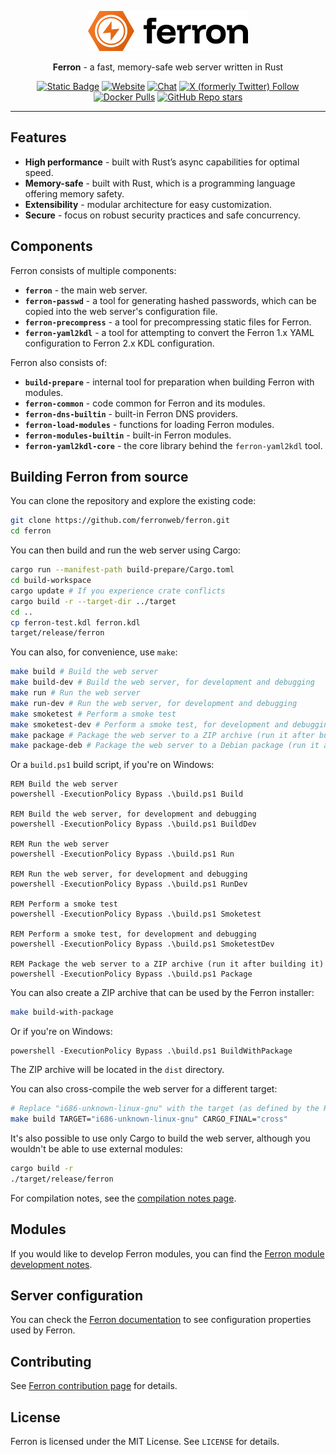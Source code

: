 <p align="center">
  <a href="https://ferron.sh" target="_blank">
    <picture>
      <source media="(prefers-color-scheme: dark)" srcset="wwwroot/img/logo-dark.png">
      <img alt="Ferron logo" src="wwwroot/img/logo.png" width="256">
    </picture>
  </a>
</p>
<p align="center">
  <b>Ferron</b> - a fast, memory-safe web server written in Rust
</p>
<p align="center">
  <a href="https://ferron.sh/docs" target="_blank"><img alt="Static Badge" src="https://img.shields.io/badge/Documentation-orange"></a>
  <a href="https://ferron.sh" target="_blank"><img alt="Website" src="https://img.shields.io/website?url=https%3A%2F%2Fferron.sh"></a>
  <a href="https://matrix.to/#/#ferronweb:matrix.org" target="_blank"><img alt="Chat" src="https://img.shields.io/matrix/ferronweb%3Amatrix.org"></a>
  <a href="https://x.com/ferron_web" target="_blank"><img alt="X (formerly Twitter) Follow" src="https://img.shields.io/twitter/follow/ferron_web"></a>
  <a href="https://hub.docker.com/r/ferronserver/ferron" target="_blank"><img alt="Docker Pulls" src="https://img.shields.io/docker/pulls/ferronserver/ferron"></a>
  <a href="https://github.com/ferronweb/ferron" target="_blank"><img alt="GitHub Repo stars" src="https://img.shields.io/github/stars/ferronweb/ferron"></a>
</p>

* * *

## Features

- **High performance** - built with Rust’s async capabilities for optimal speed.
- **Memory-safe** - built with Rust, which is a programming language offering memory safety.
- **Extensibility** - modular architecture for easy customization.
- **Secure** - focus on robust security practices and safe concurrency.

## Components

Ferron consists of multiple components:

- **`ferron`** - the main web server.
- **`ferron-passwd`** - a tool for generating hashed passwords, which can be copied into the web server's configuration file.
- **`ferron-precompress`** - a tool for precompressing static files for Ferron.
- **`ferron-yaml2kdl`** - a tool for attempting to convert the Ferron 1.x YAML configuration to Ferron 2.x KDL configuration.

Ferron also consists of:

- **`build-prepare`** - internal tool for preparation when building Ferron with modules.
- **`ferron-common`** - code common for Ferron and its modules.
- **`ferron-dns-builtin`** - built-in Ferron DNS providers.
- **`ferron-load-modules`** - functions for loading Ferron modules.
- **`ferron-modules-builtin`** - built-in Ferron modules.
- **`ferron-yaml2kdl-core`** - the core library behind the `ferron-yaml2kdl` tool.

## Building Ferron from source

You can clone the repository and explore the existing code:

```sh
git clone https://github.com/ferronweb/ferron.git
cd ferron
```

You can then build and run the web server using Cargo:

```sh
cargo run --manifest-path build-prepare/Cargo.toml
cd build-workspace
cargo update # If you experience crate conflicts
cargo build -r --target-dir ../target
cd ..
cp ferron-test.kdl ferron.kdl
target/release/ferron
```

You can also, for convenience, use `make`:

```sh
make build # Build the web server
make build-dev # Build the web server, for development and debugging
make run # Run the web server
make run-dev # Run the web server, for development and debugging
make smoketest # Perform a smoke test
make smoketest-dev # Perform a smoke test, for development and debugging
make package # Package the web server to a ZIP archive (run it after building it)
make package-deb # Package the web server to a Debian package (run it after building it)
```

Or a `build.ps1` build script, if you're on Windows:
```batch
REM Build the web server
powershell -ExecutionPolicy Bypass .\build.ps1 Build

REM Build the web server, for development and debugging
powershell -ExecutionPolicy Bypass .\build.ps1 BuildDev

REM Run the web server
powershell -ExecutionPolicy Bypass .\build.ps1 Run

REM Run the web server, for development and debugging
powershell -ExecutionPolicy Bypass .\build.ps1 RunDev

REM Perform a smoke test
powershell -ExecutionPolicy Bypass .\build.ps1 Smoketest

REM Perform a smoke test, for development and debugging
powershell -ExecutionPolicy Bypass .\build.ps1 SmoketestDev

REM Package the web server to a ZIP archive (run it after building it)
powershell -ExecutionPolicy Bypass .\build.ps1 Package
```

You can also create a ZIP archive that can be used by the Ferron installer:

```sh
make build-with-package
```

Or if you're on Windows:

```batch
powershell -ExecutionPolicy Bypass .\build.ps1 BuildWithPackage
```

The ZIP archive will be located in the `dist` directory.

You can also cross-compile the web server for a different target:

```sh
# Replace "i686-unknown-linux-gnu" with the target (as defined by the Rust target triple) you want to build for
make build TARGET="i686-unknown-linux-gnu" CARGO_FINAL="cross"
```

It's also possible to use only Cargo to build the web server, although you wouldn't be able to use external modules:
```sh
cargo build -r
./target/release/ferron
```

For compilation notes, see the [compilation notes page](./COMPILATION.md).

## Modules

If you would like to develop Ferron modules, you can find the [Ferron module development notes](./MODULES.md).

## Server configuration

You can check the [Ferron documentation](https://ferron.sh/docs/configuration-kdl) to see configuration properties used by Ferron.

## Contributing

See [Ferron contribution page](https://ferron.sh/contribute) for details.

## License

Ferron is licensed under the MIT License. See `LICENSE` for details.
